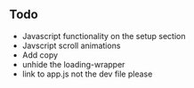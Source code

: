 ## Todo

- Javascript functionality on the setup section
- Javscript scroll animations
- Add copy
- unhide the loading-wrapper
- link to app.js not the dev file please
